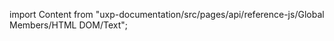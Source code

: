 
import Content from "uxp-documentation/src/pages/api/reference-js/Global Members/HTML DOM/Text";

<Content query="product=xd"/>
